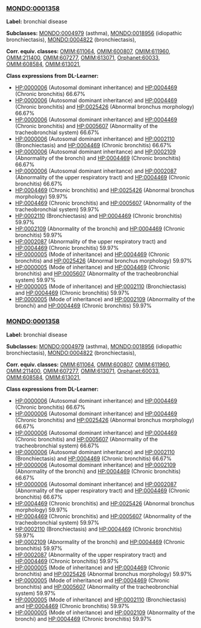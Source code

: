 
### [MONDO:0001358](http://purl.obolibrary.org/obo/MONDO_0001358)
**Label:** bronchial disease

**Subclasses:** [MONDO:0004979](http://purl.obolibrary.org/obo/MONDO_0004979) (asthma), [MONDO:0018956](http://purl.obolibrary.org/obo/MONDO_0018956) (idiopathic bronchiectasis), [MONDO:0004822](http://purl.obolibrary.org/obo/MONDO_0004822) (bronchiectasis), 

**Corr. equiv. classes:** [OMIM:611064](http://purl.obolibrary.org/obo/OMIM_611064), [OMIM:600807](http://purl.obolibrary.org/obo/OMIM_600807), [OMIM:611960](http://purl.obolibrary.org/obo/OMIM_611960), [OMIM:211400](http://purl.obolibrary.org/obo/OMIM_211400), [OMIM:607277](http://purl.obolibrary.org/obo/OMIM_607277), [OMIM:613071](http://purl.obolibrary.org/obo/OMIM_613071), [Orphanet:60033](http://www.orpha.net/ORDO/Orphanet_60033), [OMIM:608584](http://purl.obolibrary.org/obo/OMIM_608584), [OMIM:613021](http://purl.obolibrary.org/obo/OMIM_613021), 

**Class expressions from DL-Learner:**

- [HP:0000006](http://purl.obolibrary.org/obo/HP_0000006) (Autosomal dominant inheritance) and [HP:0004469](http://purl.obolibrary.org/obo/HP_0004469) (Chronic bronchitis) 66.67%
- [HP:0000006](http://purl.obolibrary.org/obo/HP_0000006) (Autosomal dominant inheritance) and [HP:0004469](http://purl.obolibrary.org/obo/HP_0004469) (Chronic bronchitis) and [HP:0025426](http://purl.obolibrary.org/obo/HP_0025426) (Abnormal bronchus morphology) 66.67%
- [HP:0000006](http://purl.obolibrary.org/obo/HP_0000006) (Autosomal dominant inheritance) and [HP:0004469](http://purl.obolibrary.org/obo/HP_0004469) (Chronic bronchitis) and [HP:0005607](http://purl.obolibrary.org/obo/HP_0005607) (Abnormality of the tracheobronchial system) 66.67%
- [HP:0000006](http://purl.obolibrary.org/obo/HP_0000006) (Autosomal dominant inheritance) and [HP:0002110](http://purl.obolibrary.org/obo/HP_0002110) (Bronchiectasis) and [HP:0004469](http://purl.obolibrary.org/obo/HP_0004469) (Chronic bronchitis) 66.67%
- [HP:0000006](http://purl.obolibrary.org/obo/HP_0000006) (Autosomal dominant inheritance) and [HP:0002109](http://purl.obolibrary.org/obo/HP_0002109) (Abnormality of the bronchi) and [HP:0004469](http://purl.obolibrary.org/obo/HP_0004469) (Chronic bronchitis) 66.67%
- [HP:0000006](http://purl.obolibrary.org/obo/HP_0000006) (Autosomal dominant inheritance) and [HP:0002087](http://purl.obolibrary.org/obo/HP_0002087) (Abnormality of the upper respiratory tract) and [HP:0004469](http://purl.obolibrary.org/obo/HP_0004469) (Chronic bronchitis) 66.67%
- [HP:0004469](http://purl.obolibrary.org/obo/HP_0004469) (Chronic bronchitis) and [HP:0025426](http://purl.obolibrary.org/obo/HP_0025426) (Abnormal bronchus morphology) 59.97%
- [HP:0004469](http://purl.obolibrary.org/obo/HP_0004469) (Chronic bronchitis) and [HP:0005607](http://purl.obolibrary.org/obo/HP_0005607) (Abnormality of the tracheobronchial system) 59.97%
- [HP:0002110](http://purl.obolibrary.org/obo/HP_0002110) (Bronchiectasis) and [HP:0004469](http://purl.obolibrary.org/obo/HP_0004469) (Chronic bronchitis) 59.97%
- [HP:0002109](http://purl.obolibrary.org/obo/HP_0002109) (Abnormality of the bronchi) and [HP:0004469](http://purl.obolibrary.org/obo/HP_0004469) (Chronic bronchitis) 59.97%
- [HP:0002087](http://purl.obolibrary.org/obo/HP_0002087) (Abnormality of the upper respiratory tract) and [HP:0004469](http://purl.obolibrary.org/obo/HP_0004469) (Chronic bronchitis) 59.97%
- [HP:0000005](http://purl.obolibrary.org/obo/HP_0000005) (Mode of inheritance) and [HP:0004469](http://purl.obolibrary.org/obo/HP_0004469) (Chronic bronchitis) and [HP:0025426](http://purl.obolibrary.org/obo/HP_0025426) (Abnormal bronchus morphology) 59.97%
- [HP:0000005](http://purl.obolibrary.org/obo/HP_0000005) (Mode of inheritance) and [HP:0004469](http://purl.obolibrary.org/obo/HP_0004469) (Chronic bronchitis) and [HP:0005607](http://purl.obolibrary.org/obo/HP_0005607) (Abnormality of the tracheobronchial system) 59.97%
- [HP:0000005](http://purl.obolibrary.org/obo/HP_0000005) (Mode of inheritance) and [HP:0002110](http://purl.obolibrary.org/obo/HP_0002110) (Bronchiectasis) and [HP:0004469](http://purl.obolibrary.org/obo/HP_0004469) (Chronic bronchitis) 59.97%
- [HP:0000005](http://purl.obolibrary.org/obo/HP_0000005) (Mode of inheritance) and [HP:0002109](http://purl.obolibrary.org/obo/HP_0002109) (Abnormality of the bronchi) and [HP:0004469](http://purl.obolibrary.org/obo/HP_0004469) (Chronic bronchitis) 59.97%



### [MONDO:0001358](http://purl.obolibrary.org/obo/MONDO_0001358)
**Label:** bronchial disease

**Subclasses:** [MONDO:0004979](http://purl.obolibrary.org/obo/MONDO_0004979) (asthma), [MONDO:0018956](http://purl.obolibrary.org/obo/MONDO_0018956) (idiopathic bronchiectasis), [MONDO:0004822](http://purl.obolibrary.org/obo/MONDO_0004822) (bronchiectasis), 

**Corr. equiv. classes:** [OMIM:611064](http://purl.obolibrary.org/obo/OMIM_611064), [OMIM:600807](http://purl.obolibrary.org/obo/OMIM_600807), [OMIM:611960](http://purl.obolibrary.org/obo/OMIM_611960), [OMIM:211400](http://purl.obolibrary.org/obo/OMIM_211400), [OMIM:607277](http://purl.obolibrary.org/obo/OMIM_607277), [OMIM:613071](http://purl.obolibrary.org/obo/OMIM_613071), [Orphanet:60033](http://www.orpha.net/ORDO/Orphanet_60033), [OMIM:608584](http://purl.obolibrary.org/obo/OMIM_608584), [OMIM:613021](http://purl.obolibrary.org/obo/OMIM_613021), 

**Class expressions from DL-Learner:**

- [HP:0000006](http://purl.obolibrary.org/obo/HP_0000006) (Autosomal dominant inheritance) and [HP:0004469](http://purl.obolibrary.org/obo/HP_0004469) (Chronic bronchitis) 66.67%
- [HP:0000006](http://purl.obolibrary.org/obo/HP_0000006) (Autosomal dominant inheritance) and [HP:0004469](http://purl.obolibrary.org/obo/HP_0004469) (Chronic bronchitis) and [HP:0025426](http://purl.obolibrary.org/obo/HP_0025426) (Abnormal bronchus morphology) 66.67%
- [HP:0000006](http://purl.obolibrary.org/obo/HP_0000006) (Autosomal dominant inheritance) and [HP:0004469](http://purl.obolibrary.org/obo/HP_0004469) (Chronic bronchitis) and [HP:0005607](http://purl.obolibrary.org/obo/HP_0005607) (Abnormality of the tracheobronchial system) 66.67%
- [HP:0000006](http://purl.obolibrary.org/obo/HP_0000006) (Autosomal dominant inheritance) and [HP:0002110](http://purl.obolibrary.org/obo/HP_0002110) (Bronchiectasis) and [HP:0004469](http://purl.obolibrary.org/obo/HP_0004469) (Chronic bronchitis) 66.67%
- [HP:0000006](http://purl.obolibrary.org/obo/HP_0000006) (Autosomal dominant inheritance) and [HP:0002109](http://purl.obolibrary.org/obo/HP_0002109) (Abnormality of the bronchi) and [HP:0004469](http://purl.obolibrary.org/obo/HP_0004469) (Chronic bronchitis) 66.67%
- [HP:0000006](http://purl.obolibrary.org/obo/HP_0000006) (Autosomal dominant inheritance) and [HP:0002087](http://purl.obolibrary.org/obo/HP_0002087) (Abnormality of the upper respiratory tract) and [HP:0004469](http://purl.obolibrary.org/obo/HP_0004469) (Chronic bronchitis) 66.67%
- [HP:0004469](http://purl.obolibrary.org/obo/HP_0004469) (Chronic bronchitis) and [HP:0025426](http://purl.obolibrary.org/obo/HP_0025426) (Abnormal bronchus morphology) 59.97%
- [HP:0004469](http://purl.obolibrary.org/obo/HP_0004469) (Chronic bronchitis) and [HP:0005607](http://purl.obolibrary.org/obo/HP_0005607) (Abnormality of the tracheobronchial system) 59.97%
- [HP:0002110](http://purl.obolibrary.org/obo/HP_0002110) (Bronchiectasis) and [HP:0004469](http://purl.obolibrary.org/obo/HP_0004469) (Chronic bronchitis) 59.97%
- [HP:0002109](http://purl.obolibrary.org/obo/HP_0002109) (Abnormality of the bronchi) and [HP:0004469](http://purl.obolibrary.org/obo/HP_0004469) (Chronic bronchitis) 59.97%
- [HP:0002087](http://purl.obolibrary.org/obo/HP_0002087) (Abnormality of the upper respiratory tract) and [HP:0004469](http://purl.obolibrary.org/obo/HP_0004469) (Chronic bronchitis) 59.97%
- [HP:0000005](http://purl.obolibrary.org/obo/HP_0000005) (Mode of inheritance) and [HP:0004469](http://purl.obolibrary.org/obo/HP_0004469) (Chronic bronchitis) and [HP:0025426](http://purl.obolibrary.org/obo/HP_0025426) (Abnormal bronchus morphology) 59.97%
- [HP:0000005](http://purl.obolibrary.org/obo/HP_0000005) (Mode of inheritance) and [HP:0004469](http://purl.obolibrary.org/obo/HP_0004469) (Chronic bronchitis) and [HP:0005607](http://purl.obolibrary.org/obo/HP_0005607) (Abnormality of the tracheobronchial system) 59.97%
- [HP:0000005](http://purl.obolibrary.org/obo/HP_0000005) (Mode of inheritance) and [HP:0002110](http://purl.obolibrary.org/obo/HP_0002110) (Bronchiectasis) and [HP:0004469](http://purl.obolibrary.org/obo/HP_0004469) (Chronic bronchitis) 59.97%
- [HP:0000005](http://purl.obolibrary.org/obo/HP_0000005) (Mode of inheritance) and [HP:0002109](http://purl.obolibrary.org/obo/HP_0002109) (Abnormality of the bronchi) and [HP:0004469](http://purl.obolibrary.org/obo/HP_0004469) (Chronic bronchitis) 59.97%



